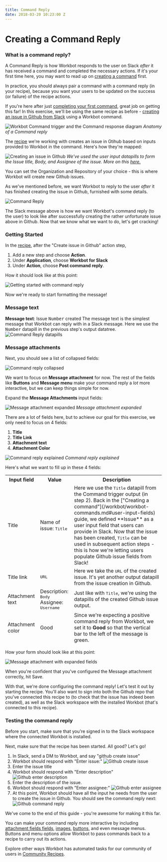 ```yaml
---
title: Command Reply
date: 2018-03-20 10:23:00 Z
---
```


# Creating a Command Reply
### What is a command reply?
A Command Reply is how Workbot responds to the user on Slack *after* it has received a command and completed the necessary actions. If it's your first time here, you may want to read up on [creating a command](/workbot/workbot-commands.md) first.

In practice, you should always pair a command with a command reply (in your recipe), because you want your users to be updated on the success (or failure) of the recipe actions.

If you're here after just [completing your first command](/workbot/workbot-commands.md), great job on getting this far! In this exercise, we'll be using the same recipe as before - [creating an issue in Github from Slack](https://www.workato.com/recipes/663926-create-an-issue-on-github-from-slack-using-workbot#recipe) using a Workbot command.


![Workbot Command trigger and the Command response diagram](/assets/images/workbot/workbot-actions/anatomy-of-a-command-reply.gif)
*Anatomy of a Command reply*

The [recipe](https://www.workato.com/recipes/663926-create-an-issue-on-github-from-slack-using-workbot#recipe) we're working with creates an issue in Gtihub based on inputs provided to Workbot in the command. Here's how they're mapped:

![Creating an issue in Github](/assets/images/workbot/workbot-actions/create-issue-github.png)
*We've used the user input datapills to form the Issue title, Body, and Assignee of the issue. More on this [here.](/workbot/workbot-commands.md#user-input-fields)*

You can set the Organization and Repository of your choice - this is where Workbot will create new Github issues.

As we've mentioned before, we want Workbot to reply to the user *after* it has finished creating the issue in Github, furnished with some details.

![Command Reply](/assets/images/workbot/workbot-actions/command-reply.png)

The Slack message above is how we want Workbot's command reply (to the user) to look like after successfully creating the rather unfortunate issue above in Github. Now that we know what we want to do, let's get cracking!

### Getting Started

In the [recipe](https://www.workato.com/recipes/663926-create-an-issue-on-github-from-slack-using-workbot#recipe), after the "Create issue in Github" action step,
1. Add a new step and choose **Action**.
2. Under **Application**, choose **Workbot for Slack**
3. Under **Action**, choose **Post command reply**.

How it should look like at this point:

![Getting started with command reply](/assets/images/workbot/workbot-actions/getting-started-with-command-reply.png)

Now we're ready to start formatting the message!

### Message text
**Message text**: Issue <kbd>Number</kbd> created
The message text is the simplest message that Workbot can reply with in a Slack message. Here we use the <kbd>Number</kbd> datapill in the previous step's output datatree.
![Command Reply datapills](/assets/images/workbot/workbot-actions/command-reply-datapills.png)

### Message attachments
Next, you should see a list of collapsed fields:

![Command reply collapsed](/assets/images/workbot/workbot-actions/command-reply-collapsed.png)

We want to focus on **Message attachment** for now. The rest of the fields like **Buttons** and **Message menu** make your command reply a *lot* more interactive, but we can keep things simple for now.

Expand the **Message Attachments** input fields:

![Message attachment expanded](/assets/images/workbot/workbot-actions/message-attachments-expanded.png)
*Message attachment expanded*

There are a lot of fields here, but to achieve our goal for this exercise, we only need to focus on 4 fields:
1. **Title**
2. **Title Link**
3. **Attachment text**
4. **Attachment Color**

![Command reply explained](/assets/images/workbot/workbot-actions/command-reply-explained-2.png)
*Command reply explained*

Here's what we want to fill up in these 4 fields:

<table class="unchanged rich-diff-level-one">
    <thead>
        <tr>
            <th>Input field</th>
            <th>Value</th>
            <th>Description</th>
        </tr>
        <tr>
          <td>Title</td>
          <td>Name of issue: <kbd>Title</kbd></td>
          <td>
          Here we use the <kbd>Title</kbd> datapill from the Command trigger output (in step 2). Back in the ["Creating a command"](/workbot/workbot-commands.md#user-input-fields) guide, we defined **Issue** as a user input field that users can provide in Slack. Now that the issue has been created, <kbd>Title</kbd> can be used in subsequent action steps - this is how we're letting users populate Github issue fields from Slack!
          </td>
        </tr>
        <tr>
          <td>Title link</td>
          <td><kbd>URL</kbd></td>
          <td>
            Here we take the <kbd>URL</kbd> of the created issue. It's yet another output datapill from the issue creation in Github.
          </td>
        </tr>
        <tr>
          <td>Attachment text</td>
          <td>
            Description: <kbd>Body</kbd><br>Assignee: <kbd>Username</kbd><br>
          </td>
          <td>
            Just like with <kbd>Title</kbd>, we're using the datapills of the created Github issue output.
          </td>
        <tr>
          <td>Attachment color</td>
          <td>Good</td>
          <td>
            Since we're expecting a positive command reply from Workbot, we set it to <b>Good</b> so that the vertical bar to the left of the message is green.
          </td>
        </tr>
      </tbody>
    </table>
How your form should look like at this point:

![Message attachment with expanded fields](/assets/images/workbot/workbot-actions/message-format-expanded-with-fields.png)

When you're confident that you've configured the Message attachment correctly, hit Save.

With that, we're done configuring the command reply! Let's test it out by starting the recipe. You'll also want to sign into both the Github repo that you've connected this recipe to (to check that the issue has indeed been created), as well as the Slack workspace with the installed Workbot (that's connected to this recipe).

### Testing the command reply

Before you start, make sure that you're signed in to the Slack workspace where the connected Workbot is installed.

Next, make sure that the recipe has been started. All good? Let's go!

1. In Slack, send a DM to Workbot, and say "github create issue"
2. Workbot should respond with "Enter issue:"
![Github create issue](/assets/images/workbot/workbot-actions/github-create-issue.png)
3. Enter the issue title
4. Workbot should respond with "Enter description"
![Github enter description](/assets/images/workbot/workbot-actions/github-enter-description.png)
5. Enter the description of the issue.
6. Workbot should respond with "Enter assignee:"
![Github enter assignee](/assets/images/workbot/workbot-actions/github-enter-assignee.png)
7. At this point, Workbot should have all the input he needs from the user to create the issue in Github. You should see the command reply next:
![Github command reply](/assets/images/workbot/workbot-actions/github-command-reply.png)

We've come to the end of this guide - you're awesome for making it this far.

You can make your command reply more interactive by including [attachment fields fields](/connectors/slack.html#example-message-with-attachment), [images](/connectors/slack.html#example-message-with-attachment), [buttons](http://docs.workato.com/connectors/slack.html#using-slack-message-buttons), and even message menus. Buttons and menu options allow Workbot to pass commands back to a recipe to carry out its actions.

Explore other ways Workbot has automated tasks for our community of users in [Community Recipes](https://www.workato.com/recipes/browse?q=workbot).

